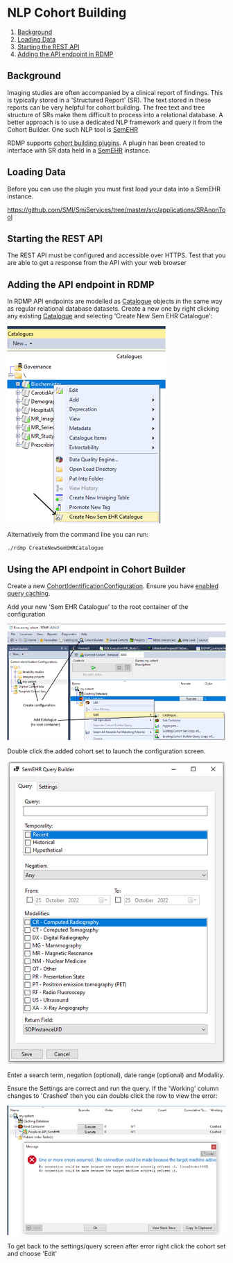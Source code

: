 # NLP Cohort Building

1. [Background](#Background)
1. [Loading Data](#loading-data)
1. [Starting the REST API](#starting-the-rest-api)
1. [Adding the API endpoint in RDMP](#adding-the-api-endpoint-in-rdmp)

## Background
Imaging studies are often accompanied by a clinical report of findings.  This is typically
stored in a 'Structured Report' (SR).  The text stored in these reports can be very helpful
for cohort building.  The free text and tree structure of SRs make them difficult to process
into a relational database.  A better approach is to use a dedicated NLP framework and query
it from the Cohort Builder.  One such NLP tool is [SemEHR]

RDMP supports [cohort building plugins](https://github.com/HicServices/RDMP/blob/develop/Documentation/CodeTutorials/CohortBuildingApiPlugins.md#cohort-building-api-plugins).
A plugin has been created to interface with SR data held in a [SemEHR] instance.

## Loading Data
Before you can use the plugin you must first load your data into a SemEHR instance.
 
https://github.com/SMI/SmiServices/tree/master/src/applications/SRAnonTool

## Starting the REST API
The REST API must be configured and accessible over HTTPS.  Test that you are able
to get a response from the API with your web browser

## Adding the API endpoint in RDMP

In RDMP API endpoints are modelled as [Catalogue] objects in the same way as regular relational database datasets.  Create a new one by right clicking any existing [Catalogue] and selecting 'Create New Sem EHR Catalogue':

![Adding SemEHR Catalogue](Images/AddSemEHRCatalogue.png)

Alternatively from the command line you can run:

```
./rdmp CreateNewSemEHRCatalogue
```

## Using the API endpoint in Cohort Builder
Create a new [CohortIdentificationConfiguration].  Ensure you have [enabled query caching](https://github.com/HicServices/RDMP/blob/develop/Rdmp.Core/CohortCreation/Readme.md#creating-a-cache).  

Add your new 'Sem EHR Catalogue' to the root container of the configuration

![Adding SemEHR Catalogue to Cohort Identification Configuration](Images/AddSemEHRCatalogueToCic.png)

Double click the added cohort set to launch the configuration screen.

![Configure SemEHR Query](Images/SemEhrConfigUI.png)

Enter a search term, negation (optional), date range (optional) and Modality.

Ensure the Settings are correct and run the query.  If the 'Working' column changes to 'Crashed' then you can double click the row to view the error:

![SemEHR Run Error](Images/SemEHRError.png)

To get back to the settings/query screen after error right click the cohort set and choose 'Edit'


[SemEHR]: https://github.com/CogStack/CogStack-SemEHR
[Catalogue]: https://github.com/HicServices/RDMP/blob/develop/Documentation/CodeTutorials/Glossary.md#catalogue
[CohortIdentificationConfiguration]: https://github.com/HicServices/RDMP/blob/develop/Documentation/CodeTutorials/Glossary.md#cohortidentificationconfiguration